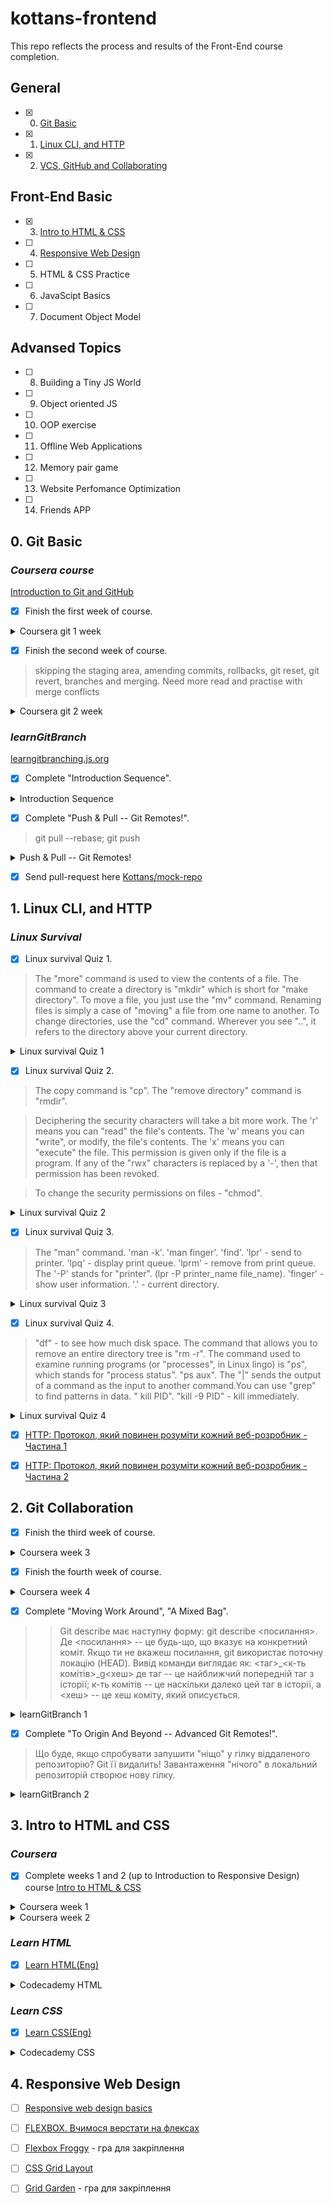 # kottans-frontend
This repo reflects the process and results of the Front-End course completion.

## General
- [X] 0. [Git Basic](#0-git-basic)
- [X] 1. [Linux CLI, and HTTP](#1-linux-cli-and-http)
- [X] 2. [VCS, GitHub and Collaborating](#2-git-collaboration)

## Front-End Basic
- [X] 3. [Intro to HTML & CSS](#3-intro-to-html-and-css)
- [ ] 4. [Responsive Web Design](#4-responsive-web-design)
- [ ] 5. HTML & CSS Practice
- [ ] 6. JavaScipt Basics
- [ ] 7. Document Object Model

## Advansed Topics
- [ ] 8. Building a Tiny JS World
- [ ] 9. Object oriented JS
- [ ] 10. OOP exercise
- [ ] 11. Offline Web Applications
- [ ] 12. Memory pair game
- [ ] 13. Website Perfomance Optimization
- [ ] 14. Friends APP

## 0. Git Basic
###  _Coursera course_
 [Introduction to Git and GitHub](https://www.coursera.org/learn/introduction-git-github)

- [X] Finish the first week of course.
<details><summary>Coursera git 1 week</summary>

 ![Coursera git 1 week](docs/git-course_week1.png)
</details>

- [X] Finish the second week of course.
>skipping the staging area, amending commits, rollbacks, git reset, git revert, branches and merging.
>Need more read and practise with merge conflicts

<details><summary>Coursera git 2 week</summary>

  ![Coursera git 2 week](docs/git-course_week2.png)
</details>

### _learnGitBranch_
[learngitbranching.js.org](https://learngitbranching.js.org/)

- [X] Complete "Introduction Sequence".
<details><summary>Introduction Sequence</summary>
 
  ![Introduction Sequence](docs/learngitbranching1.1.png)
</details>

- [X] Complete "Push & Pull -- Git Remotes!".
> git pull --rebase; git push
<details><summary>Push & Pull -- Git Remotes!</summary>

  ![Push & Pull -- Git Remotes!](docs/learngitbranching2.1.png)
</details>

- [X] Send pull-request here [Kottans/mock-repo ](https://github.com/Kottans/mock-repo)


## 1. Linux CLI, and HTTP
### _Linux Survival_

- [X] Linux survival Quiz 1.
>The "more" command is used to view the contents of a file. The command to create a directory is "mkdir" which is short for "make directory". 
>To move a file, you just use the "mv" command. Renaming files is simply a case of "moving" a file from one name to another. To change directories, use the "cd" command. Wherever you see "..", it refers to the directory above your current directory.

<details><summary>Linux survival Quiz 1</summary>

  ![Linux survival Quiz 1](task_linux_cli/linux1.png)
</details>

- [X] Linux survival Quiz 2.
> The copy command is "cp". The "remove directory" command is "rmdir".

> Deciphering the security characters will take a bit more work. The 'r' means you can "read" the file's contents.
The 'w' means you can "write", or modify, the file's contents.
The 'x' means you can "execute" the file. This permission is given only if the file is a program.
If any of the "rwx" characters is replaced by a '-', then that permission has been revoked.

> To change the security permissions on files - "chmod".
<details><summary>Linux survival Quiz 2</summary>

  ![Linux survival Quiz 2](task_linux_cli/linux2.png)
</details>

- [X] Linux survival Quiz 3.
> The "man" command. 'man -k'. 'man finger'. 'find'. 'lpr' - send to printer. 'lpq' - display print queue. 'lprm' - remove from print queue. The '-P' stands for "printer". (lpr -P printer_name file_name). 'finger' - show user information. '.' - current directory.

<details><summary>Linux survival Quiz 3</summary>

  ![Linux survival Quiz 3](task_linux_cli/linux3.png)
</details>

- [X] Linux survival Quiz 4.
> "df" - to see how much disk space. The command that allows you to remove an entire directory tree is "rm -r". The command used to examine running programs (or "processes", in Linux lingo) is "ps", which stands for "process status".  "ps aux". The "|" sends the output of a command as the input to another command.You can use "grep" to find patterns in data. " kill PID". "kill -9 PID" - kill immediately. 

<details><summary>Linux survival Quiz 4</summary>

  ![Linux survival Quiz 4](task_linux_cli/linux4.png)
</details>

 - [X] [HTTP: Протокол, який повинен розуміти кожний веб-розробник - Частина 1](https://code.tutsplus.com/uk/tutorials/http-the-protocol-every-web-developer-must-know-part-1--net-31177)

 - [X] [HTTP: Протокол, який повинен розуміти кожний веб-розробник - Частина 2](https://code.tutsplus.com/uk/tutorials/http-the-protocol-every-web-developer-must-know-part-2--net-31155)

## 2. Git Collaboration

- [X] Finish the third week of course.

<details><summary>Coursera week 3</summary>

  ![Coursera week 3](task_git_collaboration/week3.png)
</details>

- [X] Finish the fourth week of course.

<details><summary>Coursera week 4</summary>

  ![Coursera week 4](task_git_collaboration/week4.png)
</details>

- [X] Complete "Moving Work Around", "A Mixed Bag".

>> Git describe має наступну форму: git describe <посилання>.
>>Де <посилання> -- це будь-що, що вказує на конкретний коміт. Якщо ти не вкажеш посилання, git використає поточну локацію (HEAD).
>>Вивід команди виглядає як:
>><таг>_<к-ть комітів>_g<хеш>
>>де таг -- це найближчий попередній таг з історії; к-ть комітів -- це наскільки далеко цей таг в історії, а <хеш> -- це хеш коміту, який описується.


<details><summary>learnGitBranch 1</summary>

  ![learnGitBranch 1](task_git_collaboration/learningbraching1.png)
</details>

- [X] Complete "To Origin And Beyond -- Advanced Git Remotes!".
> Що буде, якщо спробувати запушити "ніщо" у гілку віддаленого репозиторію? Git її видалить! Завантаження "нічого" в локальний репозиторій створює нову гілку.

<details><summary>learnGitBranch 2</summary>

  ![learnGitBranch 2](task_git_collaboration/learningbraching2.png)
</details>

## 3. Intro to HTML and CSS
### _Coursera_

- [X] Complete weeks 1 and 2 (up to Introduction to Responsive Design) course [Intro to HTML & CSS](https://www.coursera.org/learn/html-css-javascript-for-web-developers)

<details><summary>Coursera week 1</summary>

  ![Coursera week 1](task_html_css_intro/coursera1.png)
</details>
<details><summary>Coursera week 2</summary>

  ![Coursera week 2](task_html_css_intro/coursera2.png)
</details>


### _Learn HTML_

- [X] [Learn HTML(Eng)](https://www.codecademy.com/learn/learn-html)


<details><summary>Codecademy HTML</summary>

  ![Codecademy HTML](task_html_css_intro/codecademyhtml.png)
</details>

### _Learn CSS_


- [X] [Learn CSS(Eng)](https://www.codecademy.com/learn/learn-css)


<details><summary>Codecademy CSS</summary>

  ![Codecademy CSS](task_html_css_intro/codecademycss.png)
</details>

## 4. Responsive Web Design

- [ ] [Responsive web design basics](https://web.dev/i18n/en/responsive-web-design-basics/)

- [ ] [FLEXBOX. Вчимося верстати на флексах](https://www.youtube.com/playlist?list=PLM6XATa8CAG5mPV60dMmjMRrHVW4LmV2x)

- [ ] [Flexbox Froggy](http://flexboxfroggy.com/) - гра для закріплення

- [ ] [CSS Grid Layout](https://www.youtube.com/watch?v=GV92IdMGFfA&list=PLM6XATa8CAG5pXQrW_kDaeZb_uIAMNZIm)

- [ ] [Grid Garden](http://cssgridgarden.com/) - гра для закріплення

